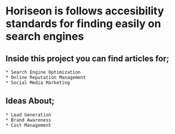 # Horiseon is follows accesibility standards for finding easily on search engines

## Inside this project you can find articles for;

```
* Search Engine Optimization
* Online Reputation Management
* Social Media Marketing
```

## Ideas About;

```
* Lead Generation
* Brand Awareness
* Cost Management
```
